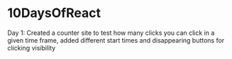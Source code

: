 ﻿# 10DaysOfReact

Day 1: Created a counter site to test how many clicks you can click in a given time frame, added different start times and disappearing buttons for clicking visibility
